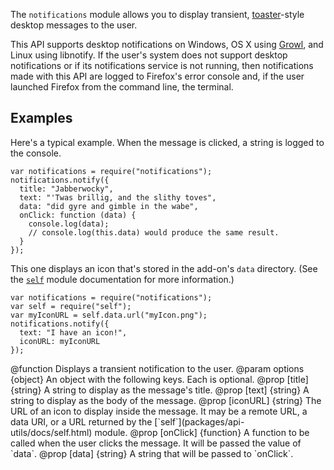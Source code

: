 <!-- contributed by Drew Willcoxon [adw@mozilla.com]  -->

The `notifications` module allows you to display transient,
[toaster](http://en.wikipedia.org/wiki/Toast_%28computing%29)-style
desktop messages to the user.

This API supports desktop notifications on Windows, OS X using
[Growl](http://growl.info/), and Linux using libnotify.  If the user's system
does not support desktop notifications or if its notifications service is not
running, then notifications made with this API are logged to Firefox's error
console and, if the user launched Firefox from the command line, the terminal.

Examples
--------

Here's a typical example.  When the message is clicked, a string is logged to
the console.

    var notifications = require("notifications");
    notifications.notify({
      title: "Jabberwocky",
      text: "'Twas brillig, and the slithy toves",
      data: "did gyre and gimble in the wabe",
      onClick: function (data) {
        console.log(data);
        // console.log(this.data) would produce the same result.
      }
    });

This one displays an icon that's stored in the add-on's `data` directory.  (See
the [`self`](packages/api-utils/docs/self.html) module documentation for more information.)

    var notifications = require("notifications");
    var self = require("self");
    var myIconURL = self.data.url("myIcon.png");
    notifications.notify({
      text: "I have an icon!",
      iconURL: myIconURL
    });


<api name="notify">
@function
  Displays a transient notification to the user.
@param options {object}
  An object with the following keys.  Each is optional.
  @prop [title] {string}
    A string to display as the message's title.
  @prop [text] {string}
    A string to display as the body of the message.
  @prop [iconURL] {string}
    The URL of an icon to display inside the message.  It may be a remote URL,
    a data URI, or a URL returned by the [`self`](packages/api-utils/docs/self.html)
    module.
  @prop [onClick] {function}
    A function to be called when the user clicks the message.  It will be passed
    the value of `data`.
  @prop [data] {string}
    A string that will be passed to `onClick`.
</api>
